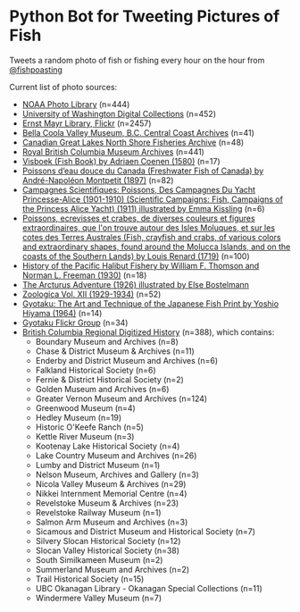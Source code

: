 # Python Bot for Tweeting Pictures of Fish

Tweets a random photo of fish or fishing every hour on the hour from [@fishpoasting](https://twitter.com/fishpoasting)

Current list of photo sources:
- [NOAA Photo Library](https://photolib.noaa.gov/Collections) (n=444)
- [University of Washington Digital Collections](https://digitalcollections.lib.washington.edu) (n=452)
- [Ernst Mayr Library, Flickr](https://www.flickr.com/search/?text=%20Ernst%20Mayr%20Library%20ichthyology) (n=2457)
- [Bella Coola Valley Museum, B.C. Central Coast Archives](https://northshorefisheries.net/) (n=41)
- [Canadian Great Lakes North Shore Fisheries Archive](https://www.bellacoolamuseum.ca/) (n=48)
- [Royal British Columbia Museum Archives](https://search-bcarchives.royalbcmuseum.bc.ca/) (n=441)
- [Visboek (Fish Book) by Adriaen Coenen (1580)](https://www.loc.gov/item/2021668059) (n=17)
- [Poissons d’eau douce du Canada (Freshwater Fish of Canada) by André-Napoléon Montpetit (1897)](https://www.biodiversitylibrary.org/item/45738) (n=82)
- [Campagnes Scientifiques: Poissons, Des Campagnes Du Yacht Princesse-Alice (1901-1910) (Scientific Campaigns: Fish, Campaigns of the Princess Alice Yacht) (1911) illustrated by Emma Kissling](https://www.biodiversitylibrary.org/page/37824921) (n=6)
- [Poissons, ecrevisses et crabes, de diverses couleurs et figures extraordinaires, que l'on trouve autour des Isles Moluques, et sur les cotes des Terres Australes (Fish, crayfish and crabs, of various colors and extraordinary shapes, found around the Molucca Islands, and on the coasts of the Southern Lands) by Louis Renard (1719)](http://www.biodiversitylibrary.org/item/200575) (n=100)
- [History of the Pacific Halibut Fishery by William F. Thomson and Norman L. Freeman (1930)](https://iphc.int/uploads/pdf/sr/IPHC-1930-SR005.pdf) (n=18)
- [The Arcturus Adventure (1926) illustrated by Else Bostelmann](https://www.biodiversitylibrary.org/item/26644)
- [Zoologica Vol. XII (1929-1934)](https://www.biodiversitylibrary.org/item/208062) (n=52)
- [Gyotaku: The Art and Technique of the Japanese Fish Print by Yoshio Hiyama (1964)](https://archive.org/embed/gyotakuarttech00hiya) (n=14)
- [Gyotaku Flickr Group](https://www.flickr.com/groups/gyotaku/) (n=34)
- [British Columbia Regional Digitized History](https://bcrdh.ca/) (n=388), which contains:
	- Boundary Museum and Archives (n=8)
	- Chase & District Museum & Archives (n=11)
	- Enderby and District Museum and Archives (n=6)
	- Falkland Historical Society (n=6)
    - Fernie & District Historical Society (n=2) 
	- Golden Museum and Archives (n=6)
	- Greater Vernon Museum and Archives (n=124)
	- Greenwood Museum (n=4)
	- Hedley Museum (n=19)
	- Historic O'Keefe Ranch (n=5) 
	- Kettle River Museum (n=3) 
	- Kootenay Lake Historical Society (n=4) 
	- Lake Country Museum and Archives  (n=26)
	- Lumby and District Museum  (n=1)
	- Nelson Museum, Archives and Gallery  (n=3)
	- Nicola Valley Museum & Archives  (n=29)
	- Nikkei Internment Memorial Centre (n=4)
	- Revelstoke Museum & Archives (n=23)
	- Revelstoke Railway Museum (n=1)
	- Salmon Arm Museum and Archives (n=3)
   	- Sicamous and District Museum and Historical Society (n=7)
	- Silvery Slocan Historical Society (n=12)
	- Slocan Valley Historical Society (n=38)
	- South Similkameen Museum (n=2)
	- Summerland Museum and Archives (n=2)
	- Trail Historical Society (n=15)
   	- UBC Okanagan Library - Okanagan Special Collections 
(n=11)
	- Windermere Valley Museum (n=7)